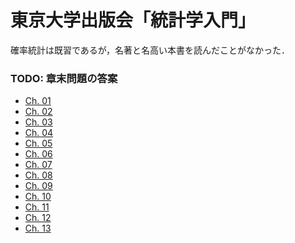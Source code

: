 # 東京大学出版会「統計学入門」

確率統計は既習であるが，名著と名高い本書を読んだことがなかった．

### TODO: 章末問題の答案

- [Ch. 01]()
- [Ch. 02]()
- [Ch. 03]()
- [Ch. 04]()
- [Ch. 05]()
- [Ch. 06]()
- [Ch. 07]()
- [Ch. 08]()
- [Ch. 09]()
- [Ch. 10]()
- [Ch. 11]()
- [Ch. 12]()
- [Ch. 13]()
